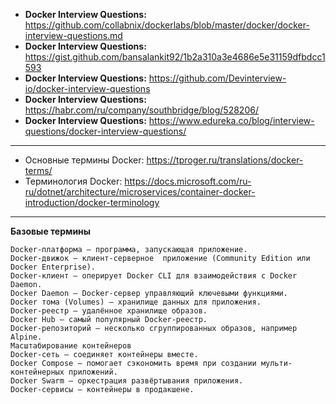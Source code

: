 - **Docker Interview Questions:** https://github.com/collabnix/dockerlabs/blob/master/docker/docker-interview-questions.md
- **Docker Interview Questions:** https://gist.github.com/bansalankit92/1b2a310a3e4686e5e31159dfbdcc1593
- **Docker Interview Questions:** https://github.com/Devinterview-io/docker-interview-questions
- **Docker Interview Questions:** https://habr.com/ru/company/southbridge/blog/528206/
- **Docker Interview Questions:** https://www.edureka.co/blog/interview-questions/docker-interview-questions/
-----------------------------------
- Основные термины Docker: https://tproger.ru/translations/docker-terms/
- Терминология Docker: https://docs.microsoft.com/ru-ru/dotnet/architecture/microservices/container-docker-introduction/docker-terminology
-----------------------------------
**Базовые термины**
```
Docker-платформа — программа, запускающая приложение.
Docker-движок — клиент-серверное  приложение (Community Edition или Docker Enterprise).
Docker-клиент — оперирует Docker CLI для взаимодействия с Docker Daemon.
Docker Daemon — Docker-сервер управляющий ключевыми функциями.
Docker тома (Volumes) — хранилище данных для приложения.
Docker-реестр — удалённое хранилище образов.
Docker Hub — самый популярный Docker-реестр.
Docker-репозиторий — несколько сгруппированных образов, например Alpine.
Масштабирование контейнеров
Docker-сеть — соединяет контейнеры вместе.
Docker Compose — помогает сэкономить время при создании мульти-контейнерных приложений.
Docker Swarm — оркестрация развёртывания приложения.
Docker-сервисы — контейнеры в продакшене.
```
